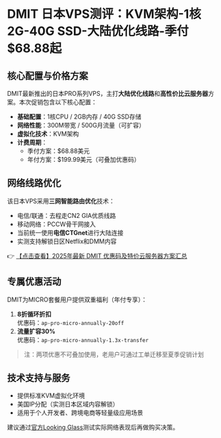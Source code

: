 # DMIT 日本VPS测评：KVM架构-1核2G-40G SSD-大陆优化线路-季付$68.88起

## 核心配置与价格方案

DMIT最新推出的日本PRO系列VPS，主打**大陆优化线路**和**高性价比云服务器**方案。本次促销包含以下核心配置：

- **基础配置**：1核CPU / 2GB内存 / 40G SSD存储
- **网络性能**：300M带宽 / 500G月流量（可扩容）
- **虚拟化技术**：KVM架构
- **计费周期**：
  - 季付方案：$68.88美元
  - 年付方案：$199.99美元（可叠加优惠码）

## 网络线路优化

该日本VPS采用**三网智能路由优化**技术：
- 电信/联通：去程走CN2 GIA优质线路
- 移动网络：PCCW骨干网接入
- 当前统一使用**电信CTGnet**进行大陆连接
- 实测支持解锁日区Netflix和DMM内容

👉 [【点击查看】2025年最新 DMIT 优惠码及特价云服务器方案汇总](https://bit.ly/dmit_coupon)

## 专属优惠活动

DMIT为MICRO套餐用户提供双重福利（年付专享）：

1. **8折循环折扣**  
   优惠码：`ap-pro-micro-annually-20off`
2. **流量扩容30%**  
   优惠码：`ap-pro-micro-annually-1.3x-transfer`

> 注：两项优惠不可叠加使用，老用户可通过工单迁移至夏季促销计划

## 技术支持与服务

- 提供标准KVM虚拟化环境
- 美国IP分配（实测日本区域内容解锁）
- 适用于个人开发者、跨境电商等轻量级应用场景

建议通过[官方Looking Glass](https://bit.ly/dmit_coupon)测试实际网络表现后再做购买决策。